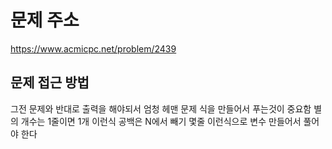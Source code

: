 # 문제 주소
https://www.acmicpc.net/problem/2439

## 문제 접근 방법
그전 문제와 반대로 출력을 해야되서 엄청 헤맨 문제 식을 만들어서 푸는것이 중요함 
별의 개수는 1줄이면 1개 이런식 공백은 N에서 빼기 몇줄 이런식으로 변수 만들어서 풀어야 한다 